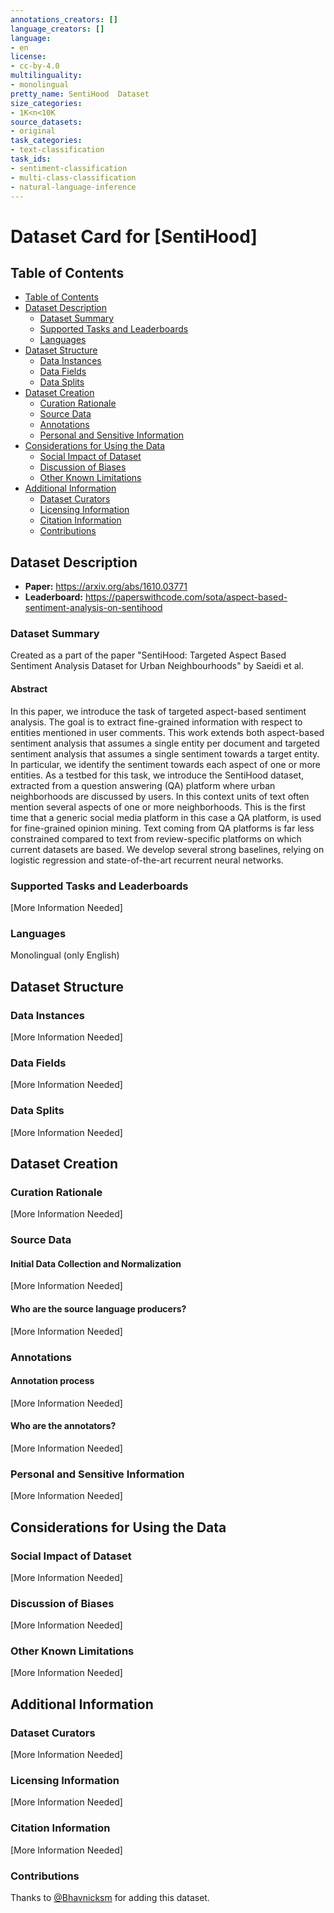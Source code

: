 ```yaml
---
annotations_creators: []
language_creators: []
language:
- en
license:
- cc-by-4.0
multilinguality:
- monolingual
pretty_name: SentiHood  Dataset
size_categories:
- 1K<n<10K
source_datasets:
- original
task_categories:
- text-classification
task_ids:
- sentiment-classification
- multi-class-classification
- natural-language-inference
---
```


# Dataset Card for [SentiHood]

## Table of Contents
- [Table of Contents](#table-of-contents)
- [Dataset Description](#dataset-description)
  - [Dataset Summary](#dataset-summary)
  - [Supported Tasks and Leaderboards](#supported-tasks-and-leaderboards)
  - [Languages](#languages)
- [Dataset Structure](#dataset-structure)
  - [Data Instances](#data-instances)
  - [Data Fields](#data-fields)
  - [Data Splits](#data-splits)
- [Dataset Creation](#dataset-creation)
  - [Curation Rationale](#curation-rationale)
  - [Source Data](#source-data)
  - [Annotations](#annotations)
  - [Personal and Sensitive Information](#personal-and-sensitive-information)
- [Considerations for Using the Data](#considerations-for-using-the-data)
  - [Social Impact of Dataset](#social-impact-of-dataset)
  - [Discussion of Biases](#discussion-of-biases)
  - [Other Known Limitations](#other-known-limitations)
- [Additional Information](#additional-information)
  - [Dataset Curators](#dataset-curators)
  - [Licensing Information](#licensing-information)
  - [Citation Information](#citation-information)
  - [Contributions](#contributions)

## Dataset Description

- **Paper:** https://arxiv.org/abs/1610.03771
- **Leaderboard:** https://paperswithcode.com/sota/aspect-based-sentiment-analysis-on-sentihood

### Dataset Summary

Created as a part of the paper "SentiHood: Targeted Aspect Based Sentiment Analysis Dataset for Urban Neighbourhoods" by Saeidi et al. 

#### Abstract

In this paper, we introduce the task of targeted aspect-based sentiment analysis. The goal is to extract fine-grained information with respect to entities mentioned in user comments. This work extends both aspect-based sentiment analysis that assumes a single entity per document and targeted sentiment analysis that assumes a single sentiment towards a target entity. In particular, we identify the sentiment towards each aspect of one or more entities. As a testbed for this task, we introduce the SentiHood dataset, extracted from a question answering (QA) platform where urban neighborhoods are discussed by users. In this context units of text often mention several aspects of one or more neighborhoods. This is the first time that a generic social media platform in this case a QA platform, is used for fine-grained opinion mining. Text coming from QA platforms is far less constrained compared to text from review-specific platforms on which current datasets are based. We develop several strong baselines, relying on logistic regression and state-of-the-art recurrent neural networks.


### Supported Tasks and Leaderboards

[More Information Needed]

### Languages

Monolingual (only English)

## Dataset Structure

### Data Instances

[More Information Needed]

### Data Fields

[More Information Needed]

### Data Splits

[More Information Needed]

## Dataset Creation

### Curation Rationale

[More Information Needed]

### Source Data

#### Initial Data Collection and Normalization

[More Information Needed]

#### Who are the source language producers?

[More Information Needed]

### Annotations

#### Annotation process

[More Information Needed]

#### Who are the annotators?

[More Information Needed]

### Personal and Sensitive Information

[More Information Needed]

## Considerations for Using the Data

### Social Impact of Dataset

[More Information Needed]

### Discussion of Biases

[More Information Needed]

### Other Known Limitations

[More Information Needed]

## Additional Information

### Dataset Curators

[More Information Needed]

### Licensing Information

[More Information Needed]

### Citation Information

[More Information Needed]

### Contributions

Thanks to [@Bhavnicksm](https://github.com/Bhavnicksm) for adding this dataset.